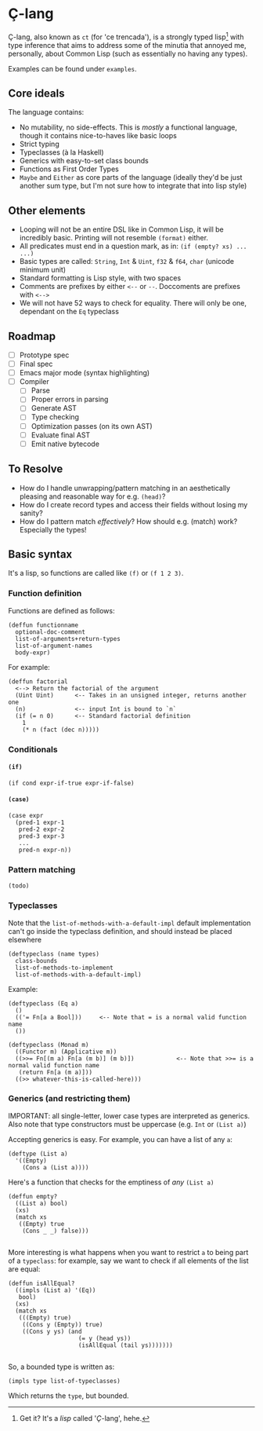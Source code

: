 # Ç-lang
Ç-lang, also known as `ct` (for 'ce trencada'), is a strongly typed lisp[^1] with type inference that aims to address some of the minutia that annoyed me, personally, about Common Lisp (such as essentially no having any types).

Examples can be found under `examples`.

## Core ideals
The language contains:
- No mutability, no side-effects. This is _mostly_ a functional language, though it contains nice-to-haves like basic loops
- Strict typing
- Typeclasses (à la Haskell)
- Generics with easy-to-set class bounds
- Functions as First Order Types
- `Maybe` and `Either` as core parts of the language (ideally they'd be just another sum type, but I'm not sure how to integrate that into lisp style)


## Other elements
- Looping will not be an entire DSL like in Common Lisp, it will be incredibly basic. Printing will not resemble `(format)` either.
- All predicates must end in a question mark, as in: `(if (empty? xs) ... ...)`
- Basic types are called: `String`, `Int` & `Uint`, `f32` & `f64`, `char` (unicode minimum unit)
- Standard formatting is Lisp style, with two spaces
- Comments are prefixes by either `<--` or `--`. Doccoments are prefixes with `<-->`
- We will not have 52 ways to check for equality. There will only be one, dependant on the `Eq` typeclass

## Roadmap
- [ ] Prototype spec
- [ ] Final spec
- [ ] Emacs major mode (syntax highlighting)
- [ ] Compiler
  - [ ] Parse 
  - [ ] Proper errors in parsing
  - [ ] Generate AST
  - [ ] Type checking
  - [ ] Optimization passes (on its own AST)
  - [ ] Evaluate final AST
  - [ ] Emit native bytecode

## To Resolve
- How do I handle unwrapping/pattern matching in an aesthetically pleasing and reasonable way for e.g. `(head)`?
- How do I create record types and access their fields without losing my sanity?
- How do I pattern match _effectively_? How should e.g. (match) work? Especially the types!


## Basic syntax
It's a lisp, so functions are called like `(f)` or `(f 1 2 3)`.

### Function definition
Functions are defined as follows:
```
(deffun functionname
  optional-doc-comment
  list-of-arguments+return-types
  list-of-argument-names
  body-expr)
```

For example:

```
(deffun factorial
  <--> Return the factorial of the argument
  (Uint Uint)      <-- Takes in an unsigned integer, returns another one
  (n)              <-- input Int is bound to `n`
  (if (= n 0)      <-- Standard factorial definition
    1
    (* n (fact (dec n)))))
```


### Conditionals
#### `(if)`
```
(if cond expr-if-true expr-if-false)
```

#### `(case)`
```
(case expr
  (pred-1 expr-1
   pred-2 expr-2
   pred-3 expr-3
   ...
   pred-n expr-n))
```

### Pattern matching

`(todo)`

### Typeclasses
Note that the `list-of-methods-with-a-default-impl` default implementation can't go inside the typeclass definition, and should instead be placed elsewhere
```
(deftypeclass (name types)
  class-bounds
  list-of-methods-to-implement
  list-of-methods-with-a-default-impl)
```

Example:
```
(deftypeclass (Eq a)
  ()
  (('= Fn[a a Bool]))     <-- Note that = is a normal valid function name
  ())
```

```
(deftypeclass (Monad m)
  ((Functor m) (Applicative m))
  ((>>= Fn[(m a) Fn[a (m b)] (m b)])            <-- Note that >>= is a normal valid function name
   (return Fn[a (m a)])) 
  ((>> whatever-this-is-called-here)))
```

### Generics (and restricting them)
IMPORTANT: all single-letter, lower case types are interpreted as generics. Also note that type constructors must be uppercase (e.g. `Int` or `(List a)`)

Accepting generics is easy. For example, you can have a list of any `a`:
```
(deftype (List a)
  '((Empty)
    (Cons a (List a))))
```

Here's a function that checks for the emptiness of _any_ `(List a)`
```
(deffun empty?
  ((List a) bool)
  (xs)
  (match xs
   ((Empty) true
    (Cons _ _) false)))
  
```

More interesting is what happens when you want to restrict `a` to being part of a `typeclass`: for example, say we want to check if all elements of the list are equal:


```
(deffun isAllEqual?
  ((impls (List a) '(Eq))
   bool)
  (xs)
  (match xs
   (((Empty) true)
    ((Cons y (Empty)) true)
    ((Cons y ys) (and
                    (= y (head ys))
                    (isAllEqual (tail ys)))))))
  
```

So, a bounded type is written as:

```
(impls type list-of-typeclasses)
```

Which returns the `type`, but bounded. 

[^1]: Get it? It's a _lisp_ called '_Ç_-lang', hehe.
